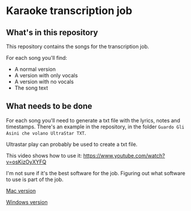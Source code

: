 Karaoke transcription job
=========================

What's in this repository
-------------------------

This repository contains the songs for the transcription job.

For each song you'll find:

* A normal version
* A version with only vocals
* A version with no vocals
* The song text

What needs to be done
---------------------

For each song you'll need to generate a txt file with the lyrics, notes and timestamps.
There's an example in the repository, in the folder `Guardo Gli Asini che volano UltraStar TXT`.

Ultrastar play can probably be used to create a txt file.

This video shows how to use it: https://www.youtube.com/watch?v=osKizOyXYFQ

I'm not sure if it's the best software for the job.
Figuring out what software to use is part of the job.

[Mac version](https://github.com/UltraStar-Deluxe/Play/releases/download/v0.9.0/UltraStarPlay-v0.9.0-macOS.zip)

[Windows version](https://github.com/UltraStar-Deluxe/Play/releases/download/v0.9.0/UltraStarPlay-v0.9.0-Windows64.zip)

